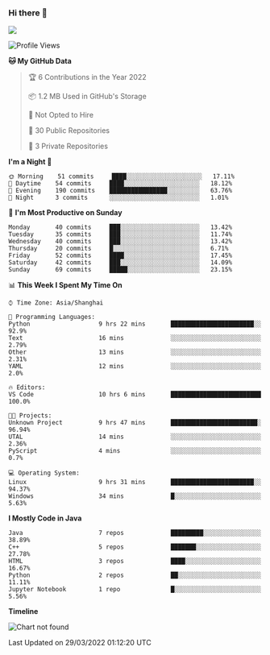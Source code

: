 ### Hi there 👋

<!--
**zhou-ning/zhou-ning** is a ✨ _special_ ✨ repository because its `README.md` (this file) appears on your GitHub profile.

Here are some ideas to get you started:

- 🔭 I’m currently working on ...
- 🌱 I’m currently learning ...
- 👯 I’m looking to collaborate on ...
- 🤔 I’m looking for help with ...
- 💬 Ask me about ...
- 📫 How to reach me: ...
- 😄 Pronouns: ...
- ⚡ Fun fact: ...
-->
![](https://github-readme-stats.vercel.app/api?username=zhou-ning)

<!--START_SECTION:waka-->
![Profile Views](http://img.shields.io/badge/Profile%20Views-4-blue)

**🐱 My GitHub Data** 

> 🏆 6 Contributions in the Year 2022
 > 
> 📦 1.2 MB Used in GitHub's Storage 
 > 
> 🚫 Not Opted to Hire
 > 
> 📜 30 Public Repositories 
 > 
> 🔑 3 Private Repositories  
 > 
**I'm a Night 🦉** 

```text
🌞 Morning    51 commits     ████░░░░░░░░░░░░░░░░░░░░░   17.11% 
🌆 Daytime    54 commits     ████░░░░░░░░░░░░░░░░░░░░░   18.12% 
🌃 Evening    190 commits    ████████████████░░░░░░░░░   63.76% 
🌙 Night      3 commits      ░░░░░░░░░░░░░░░░░░░░░░░░░   1.01%

```
📅 **I'm Most Productive on Sunday** 

```text
Monday       40 commits     ███░░░░░░░░░░░░░░░░░░░░░░   13.42% 
Tuesday      35 commits     ███░░░░░░░░░░░░░░░░░░░░░░   11.74% 
Wednesday    40 commits     ███░░░░░░░░░░░░░░░░░░░░░░   13.42% 
Thursday     20 commits     █░░░░░░░░░░░░░░░░░░░░░░░░   6.71% 
Friday       52 commits     ████░░░░░░░░░░░░░░░░░░░░░   17.45% 
Saturday     42 commits     ███░░░░░░░░░░░░░░░░░░░░░░   14.09% 
Sunday       69 commits     █████░░░░░░░░░░░░░░░░░░░░   23.15%

```


📊 **This Week I Spent My Time On** 

```text
⌚︎ Time Zone: Asia/Shanghai

💬 Programming Languages: 
Python                   9 hrs 22 mins       ███████████████████████░░   92.9% 
Text                     16 mins             ░░░░░░░░░░░░░░░░░░░░░░░░░   2.79% 
Other                    13 mins             ░░░░░░░░░░░░░░░░░░░░░░░░░   2.31% 
YAML                     12 mins             ░░░░░░░░░░░░░░░░░░░░░░░░░   2.0%

🔥 Editors: 
VS Code                  10 hrs 6 mins       █████████████████████████   100.0%

🐱‍💻 Projects: 
Unknown Project          9 hrs 47 mins       ████████████████████████░   96.94% 
UTAL                     14 mins             ░░░░░░░░░░░░░░░░░░░░░░░░░   2.36% 
PyScript                 4 mins              ░░░░░░░░░░░░░░░░░░░░░░░░░   0.7%

💻 Operating System: 
Linux                    9 hrs 31 mins       ███████████████████████░░   94.37% 
Windows                  34 mins             █░░░░░░░░░░░░░░░░░░░░░░░░   5.63%

```

**I Mostly Code in Java** 

```text
Java                     7 repos             █████████░░░░░░░░░░░░░░░░   38.89% 
C++                      5 repos             ███████░░░░░░░░░░░░░░░░░░   27.78% 
HTML                     3 repos             ████░░░░░░░░░░░░░░░░░░░░░   16.67% 
Python                   2 repos             ██░░░░░░░░░░░░░░░░░░░░░░░   11.11% 
Jupyter Notebook         1 repo              █░░░░░░░░░░░░░░░░░░░░░░░░   5.56%

```


**Timeline**

![Chart not found](https://raw.githubusercontent.com/zhou-ning/zhou-ning/main/charts/bar_graph.png) 


 Last Updated on 29/03/2022 01:12:20 UTC
<!--END_SECTION:waka-->
